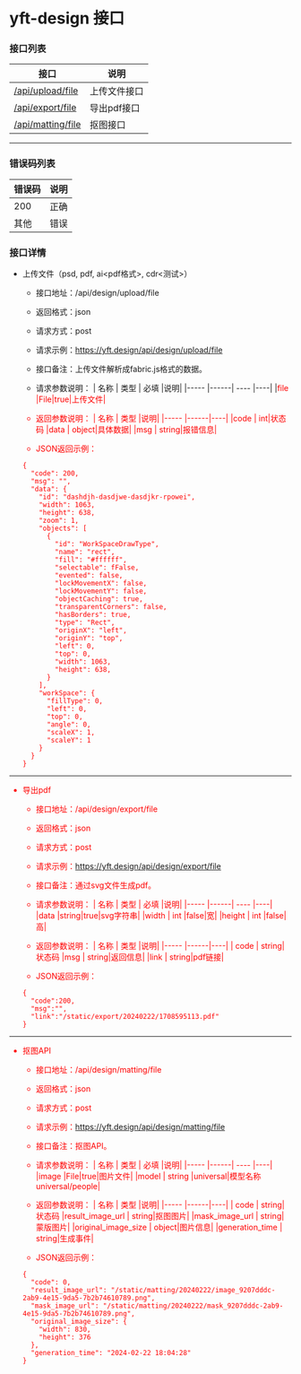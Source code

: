 # yft-design 接口

### 接口列表
 
|  接口  | 说明 |
|------ |----- |
|[/api/upload/file](#upload)| 上传文件接口|
|[/api/export/file](#export) | 导出pdf接口|
|[/api/matting/file](#matting) | 抠图接口|
 
***
### 错误码列表
|  错误码  | 说明 |
|------ |----- |
|   200   | 正确 |
|   其他   | 错误 |
 
### 接口详情
* <span id="upload">上传文件（psd, pdf, ai<pdf格式>, cdr<测试>）</span>
 
    * 接口地址：/api/design/upload/file
    * 返回格式：json
    * 请求方式：post
    * 请求示例：https://yft.design/api/design/upload/file
    * 接口备注：上传文件解析成fabric.js格式的数据。
    * 请求参数说明：
        | 名称 | 类型 | 必填 |说明|
        |----- |------| ---- |----|
        |<font color=red>file |File|true|上传文件|
 
    * 返回参数说明：
        | 名称 | 类型 |说明|
        |----- |------|----|
        |code | int|状态码
        |data | object|具体数据|
        |msg | string|报错信息|
 
    * JSON返回示例：
    ```
    {
      "code": 200,
      "msg": "",
      "data": {
        "id": "dashdjh-dasdjwe-dasdjkr-rpowei",
        "width": 1063,
        "height": 638,
        "zoom": 1,
        "objects": [
          {
            "id": "WorkSpaceDrawType",
            "name": "rect",
            "fill": "#ffffff",
            "selectable": fFalse,
            "evented": false,
            "lockMovementX": false,
            "lockMovementY": false,
            "objectCaching": true,
            "transparentCorners": false,
            "hasBorders": true,
            "type": "Rect",
            "originX": "left",
            "originY": "top",
            "left": 0,
            "top": 0,
            "width": 1063,
            "height": 638,
          }
        ],
        "workSpace": {
          "fillType": 0,
          "left": 0,
          "top": 0,
          "angle": 0,
          "scaleX": 1,
          "scaleY": 1
        }
      }
    }
    ```

---
 
* <span id="export">导出pdf</span>
 
    * 接口地址：/api/design/export/file
    * 返回格式：json
    * 请求方式：post
    * 请求示例：https://yft.design/api/design/export/file
    * 接口备注：通过svg文件生成pdf。
    * 请求参数说明：
        | 名称 | 类型 | 必填 |说明|
        |----- |------| ---- |----|
        |<font color=red>data |string|true|svg字符串|
        |width | int |false|宽|
        |height | int |false|高|
 
    * 返回参数说明：
        | 名称 | 类型 |说明|
        |----- |------|----|
        | code | string|状态码
        |msg | string|返回信息|
        |link | string|pdf链接|
 
    * JSON返回示例：
    ```
    { 
      "code":200,
      "msg":"",
      "link":"/static/export/20240222/1708595113.pdf"
    }
    ```
---

* <span id="matting">抠图API</span>
 
    * 接口地址：/api/design/matting/file
    * 返回格式：json
    * 请求方式：post
    * 请求示例：https://yft.design/api/design/matting/file
    * 接口备注：抠图API。
    * 请求参数说明：
        | 名称 | 类型 | 必填 |说明|
        |----- |------| ---- |----|
        |<font color=red>image |File|true|图片文件|
        |model | string |universal|模型名称 universal/people|
 
    * 返回参数说明：
        | 名称 | 类型 |说明|
        |----- |------|----|
        | code | string|状态码
        |result_image_url | string|抠图图片|
        |mask_image_url | string|蒙版图片|
        |original_image_size | object|图片信息|
        |generation_time | string|生成事件|
 
    * JSON返回示例：
    ```
    {
      "code": 0,
      "result_image_url": "/static/matting/20240222/image_9207dddc-2ab9-4e15-9da5-7b2b74610789.png",
      "mask_image_url": "/static/matting/20240222/mask_9207dddc-2ab9-4e15-9da5-7b2b74610789.png",
      "original_image_size": {
        "width": 830,
        "height": 376
      },
      "generation_time": "2024-02-22 18:04:28"
    }
    ```